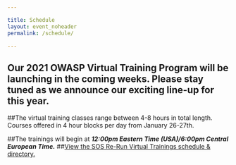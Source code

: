 ```yaml
---

title: Schedule
layout: event_noheader
permalink: /schedule/

---
```

## Our 2021 OWASP Virtual Training Program will be launching in the coming weeks. Please stay tuned as we announce our exciting line-up for this year.

##The virtual training classes range between 4-8 hours in total length. Courses offered in 4 hour blocks per day from January 26-27th. 

##The trainings will begin at ***12:00pm Eastern Time (USA)/6:00pm Central European Time.***
##<a id="sched-embed" href="//sosrerunvirtualtrainings202.sched.com/list/descriptions/">View the SOS Re-Run Virtual Trainings schedule &amp; directory.</a><script type="text/javascript" src="//sosrerunvirtualtrainings202.sched.com/js/embed.js"></script>
